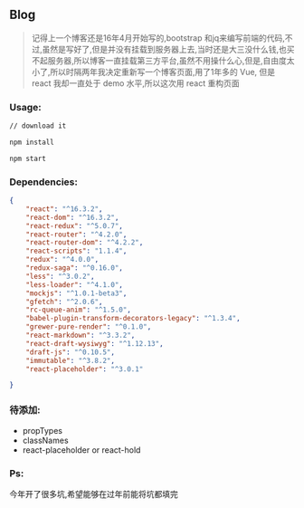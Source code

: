 ## Blog

> 记得上一个博客还是16年4月开始写的,bootstrap 和jq来编写前端的代码,不过,虽然是写好了,但是并没有挂载到服务器上去,当时还是大三没什么钱,也买不起服务器,所以博客一直挂载第三方平台,虽然不用操什么心,但是,自由度太小了,所以时隔两年我决定重新写一个博客页面,用了1年多的 Vue, 但是 react 我却一直处于 demo 水平,所以这次用 react 重构页面

### Usage:

```bash
// download it 

npm install

npm start
```

### Dependencies:
```json
{
    "react": "^16.3.2",
    "react-dom": "^16.3.2",
    "react-redux": "^5.0.7",
    "react-router": "^4.2.0",
    "react-router-dom": "^4.2.2",
    "react-scripts": "1.1.4",
    "redux": "^4.0.0",
    "redux-saga": "^0.16.0",
    "less": "^3.0.2",
    "less-loader": "^4.1.0",
    "mockjs": "^1.0.1-beta3",
    "gfetch": "^2.0.6",
    "rc-queue-anim": "^1.5.0",
    "babel-plugin-transform-decorators-legacy": "^1.3.4",
    "grewer-pure-render": "^0.1.0",
    "react-markdown": "^3.3.2",
    "react-draft-wysiwyg": "^1.12.13",
    "draft-js": "^0.10.5",
    "immutable": "^3.8.2",
    "react-placeholder": "^3.0.1"

}
```

### 待添加:
- propTypes
- classNames
- react-placeholder or react-hold

### Ps:
今年开了很多坑,希望能够在过年前能将坑都填完
